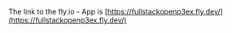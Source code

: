 The link to the fly.io - App is [https://fullstackopenp3ex.fly.dev/](https://fullstackopenp3ex.fly.dev/)